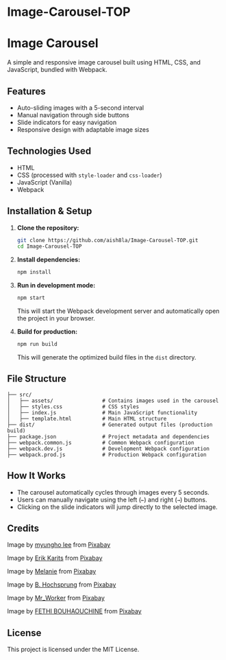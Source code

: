 # Image-Carousel-TOP

# Image Carousel

A simple and responsive image carousel built using HTML, CSS, and JavaScript, bundled with Webpack.

## Features

- Auto-sliding images with a 5-second interval
- Manual navigation through side buttons
- Slide indicators for easy navigation
- Responsive design with adaptable image sizes

## Technologies Used

- HTML
- CSS (processed with `style-loader` and `css-loader`)
- JavaScript (Vanilla)
- Webpack

## Installation & Setup

1. **Clone the repository:**
   ```sh
   git clone https://github.com/aish8la/Image-Carousel-TOP.git
   cd Image-Carousel-TOP
   ```

2. **Install dependencies:**
   ```sh
   npm install
   ```

3. **Run in development mode:**
   ```sh
   npm start
   ```
   This will start the Webpack development server and automatically open the project in your browser.

4. **Build for production:**
   ```sh
   npm run build
   ```
   This will generate the optimized build files in the `dist` directory.

## File Structure

```
├── src/
│   ├── assets/                # Contains images used in the carousel
│   ├── styles.css             # CSS styles
│   ├── index.js               # Main JavaScript functionality
│   ├── template.html          # Main HTML structure
├── dist/                      # Generated output files (production build)
├── package.json               # Project metadata and dependencies
├── webpack.common.js          # Common Webpack configuration
├── webpack.dev.js             # Development Webpack configuration
├── webpack.prod.js            # Production Webpack configuration
```

## How It Works

- The carousel automatically cycles through images every 5 seconds.
- Users can manually navigate using the left (`←`) and right (`→`) buttons.
- Clicking on the slide indicators will jump directly to the selected image.

## Credits

Image by <a href="https://pixabay.com/users/iemlee-5726489/?utm_source=link-attribution&utm_medium=referral&utm_campaign=image&utm_content=5131967">myungho lee</a> from <a href="https://pixabay.com//?utm_source=link-attribution&utm_medium=referral&utm_campaign=image&utm_content=5131967">Pixabay</a>

Image by <a href="https://pixabay.com/users/erik_karits-15012370/?utm_source=link-attribution&utm_medium=referral&utm_campaign=image&utm_content=6807529">Erik Karits</a> from <a href="https://pixabay.com//?utm_source=link-attribution&utm_medium=referral&utm_campaign=image&utm_content=6807529">Pixabay</a>

Image by <a href="https://pixabay.com/users/lolame-37761/?utm_source=link-attribution&utm_medium=referral&utm_campaign=image&utm_content=7035308">Melanie</a> from <a href="https://pixabay.com//?utm_source=link-attribution&utm_medium=referral&utm_campaign=image&utm_content=7035308">Pixabay</a>

Image by <a href="https://pixabay.com/users/bea61-12517357/?utm_source=link-attribution&utm_medium=referral&utm_campaign=image&utm_content=7128531">B. Hochsprung</a> from <a href="https://pixabay.com//?utm_source=link-attribution&utm_medium=referral&utm_campaign=image&utm_content=7128531">Pixabay</a>

Image by <a href="https://pixabay.com/users/mr_worker-4277403/?utm_source=link-attribution&utm_medium=referral&utm_campaign=image&utm_content=2364849">Mr_Worker</a> from <a href="https://pixabay.com//?utm_source=link-attribution&utm_medium=referral&utm_campaign=image&utm_content=2364849">Pixabay</a>

Image by <a href="https://pixabay.com/users/titouhwayne-17841812/?utm_source=link-attribution&utm_medium=referral&utm_campaign=image&utm_content=6242237">FETHI BOUHAOUCHINE</a> from <a href="https://pixabay.com//?utm_source=link-attribution&utm_medium=referral&utm_campaign=image&utm_content=6242237">Pixabay</a>

## License

This project is licensed under the MIT License.


